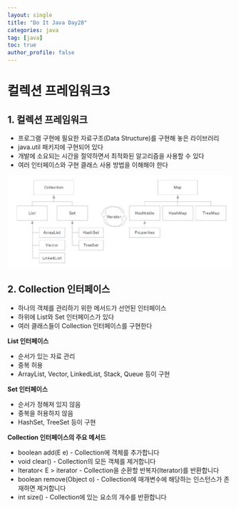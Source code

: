 ```yaml
---
layout: single
title: "Do It Java Day28"
categories: java
tag: [java]
toc: true
author_profile: false  
---
```

# 컬렉션 프레임워크3

## 1. 컬렉션 프레임워크

* 프로그램 구현에 필요한 자료구조(Data Structure)를 구현해 놓은 라이브러리
* java.util 패키지에 구현되어 있다
* 개발에 소요되는 시간을 절약하면서 최적화된 알고리즘을 사용할 수 있다
* 여러 인터페이스와 구현 클래스 사용 방법을 이해해야 한다

<img src="../../images/Do_It_Java/Day28/image1.png" style="zoom: 80%;" />

## 2. Collection 인터페이스

* 하나의 객체를 관리하기 위한 메서드가 선언된 인터페이스
* 하위에 List와 Set 인터페이스가 있다
* 여러 클래스들이 Collection 인터페이스를 구현한다



**List 인터페이스**

- 순서가 있는 자료 관리
- 중복 허용
- ArrayList, Vector, LinkedList, Stack, Queue 등이 구현



**Set 인터페이스**

* 순서가 정해져 있지 않음
* 중복을 허용하지 않음
* HashSet, TreeSet 등이 구현



**Collection 인터페이스의 주요 메서드**

* boolean add(E e) - Collection에 객체를 추가합니다
* void clear() - Collection의 모든 객체를 제거합니다
* Iterator< E > iterator - Collection을 순환할 반복자(Iterator)를 반환합니다
* boolean remove(Object o) - Collection에 매개변수에 해당하는 인스턴스가 존재하면 제거합니다
* int size() - Collection에 있는 요소의 개수를 반환합니다



